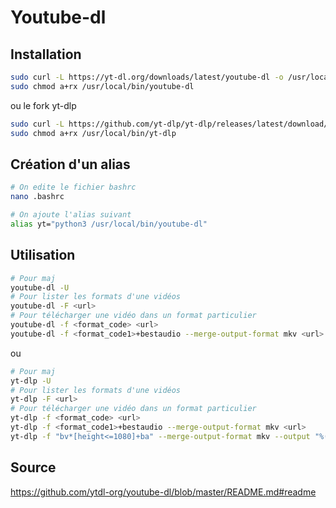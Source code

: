 # Youtube-dl



## Installation

```bash
sudo curl -L https://yt-dl.org/downloads/latest/youtube-dl -o /usr/local/bin/youtube-dl
sudo chmod a+rx /usr/local/bin/youtube-dl
```

ou le fork yt-dlp

```bash
sudo curl -L https://github.com/yt-dlp/yt-dlp/releases/latest/download/yt-dlp -o /usr/local/bin/yt-dlp
sudo chmod a+rx /usr/local/bin/yt-dlp
```



## Création d'un alias

```bash
# On edite le fichier bashrc
nano .bashrc

# On ajoute l'alias suivant
alias yt="python3 /usr/local/bin/youtube-dl" 
```



## Utilisation

```bash
# Pour maj
youtube-dl -U
# Pour lister les formats d'une vidéos
youtube-dl -F <url>
# Pour télécharger une vidéo dans un format particulier
youtube-dl -f <format_code> <url>
youtube-dl -f <format_code1>+bestaudio --merge-output-format mkv <url>
```

ou

```bash
# Pour maj
yt-dlp -U
# Pour lister les formats d'une vidéos
yt-dlp -F <url>
# Pour télécharger une vidéo dans un format particulier
yt-dlp -f <format_code> <url>
yt-dlp -f <format_code1>+bestaudio --merge-output-format mkv <url>
yt-dlp -f "bv*[height<=1080]+ba" --merge-output-format mkv --output "%(title)s.%(ext)s" <url>
```



## Source

https://github.com/ytdl-org/youtube-dl/blob/master/README.md#readme